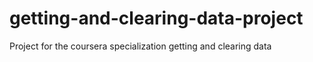# getting-and-clearing-data-project
Project for the coursera specialization getting and clearing data
